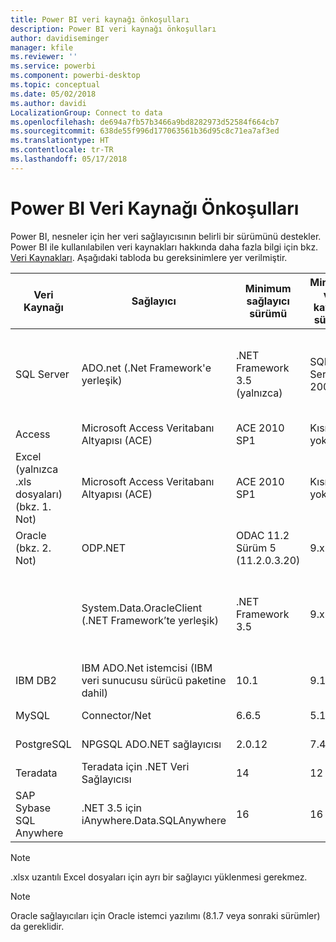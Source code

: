 ```yaml
---
title: Power BI veri kaynağı önkoşulları
description: Power BI veri kaynağı önkoşulları
author: davidiseminger
manager: kfile
ms.reviewer: ''
ms.service: powerbi
ms.component: powerbi-desktop
ms.topic: conceptual
ms.date: 05/02/2018
ms.author: davidi
LocalizationGroup: Connect to data
ms.openlocfilehash: de694a7fb57b3466a9bd8282973d52584f664cb7
ms.sourcegitcommit: 638de55f996d177063561b36d95c8c71ea7af3ed
ms.translationtype: HT
ms.contentlocale: tr-TR
ms.lasthandoff: 05/17/2018
---
```

# <a name="power-bi-data-source-prerequisites"></a>Power BI Veri Kaynağı Önkoşulları
Power BI, nesneler için her veri sağlayıcısının belirli bir sürümünü destekler. Power BI ile kullanılabilen veri kaynakları hakkında daha fazla bilgi için bkz. [Veri Kaynakları](desktop-data-sources.md). Aşağıdaki tabloda bu gereksinimlere yer verilmiştir.

| Veri Kaynağı | Sağlayıcı | Minimum sağlayıcı sürümü | Minimum veri kaynağı sürümü | Desteklenen veri kaynağı nesneleri | İndirme bağlantısı |
| --- | --- | --- | --- | --- | --- |
| SQL Server |ADO.net (.Net Framework'e yerleşik) |.NET Framework 3.5 (yalnızca) |SQL Server 2005 |Tablolar/Görünümler, Skaler işlevler, Tablo işlevleri |.NET Framework 3.5 veya sonraki sürümlerle birlikte gelir |
| Access |Microsoft Access Veritabanı Altyapısı (ACE) |ACE 2010 SP1 |Kısıtlama yok |Tablolar/Görünümler |[İndirme bağlantısı](http://go.microsoft.com/fwlink/?linkid=285987&clcid=0x409) |
| Excel (yalnızca .xls dosyaları) (bkz. 1. Not) |Microsoft Access Veritabanı Altyapısı (ACE) |ACE 2010 SP1 |Kısıtlama yok |Tablolar, Sayfalar |[İndirme bağlantısı](http://go.microsoft.com/fwlink/?linkid=285987&clcid=0x409) |
| Oracle (bkz. 2. Not) |ODP.NET |ODAC 11.2 Sürüm 5 (11.2.0.3.20) |9.x |Tablolar/Görünümler |[İndirme bağlantısı](http://go.microsoft.com/fwlink/?linkid=272376&clcid=0x409) |
| | System.Data.OracleClient (.NET Framework’te yerleşik) |.NET Framework 3.5 |9.x |Tablolar/Görünümler |.NET Framework 3.5 veya sonraki sürümlerle birlikte gelir |
| IBM DB2 |IBM ADO.Net istemcisi (IBM veri sunucusu sürücü paketine dahil) |10.1 |9.1+ |Tablolar/Görünümler |[İndirme bağlantısı](http://go.microsoft.com/fwlink/?linkid=274911&clcid=0x409) |
| MySQL |Connector/Net |6.6.5 |5.1 |Tablolar/Görünümler, Skaler işlevler |[İndirme bağlantısı](http://go.microsoft.com/fwlink/?linkid=278885&clcid=0x409) |
| PostgreSQL |NPGSQL ADO.NET sağlayıcısı |2.0.12 |7.4 |Tablolar/Görünümler |[İndirme bağlantısı](http://go.microsoft.com/fwlink/?linkid=282716&clcid=0x409) |
| Teradata |Teradata için .NET Veri Sağlayıcısı |14 |12 |Tablolar/Görünümler |[İndirme bağlantısı](http://go.microsoft.com/fwlink/?linkid=278886&clcid=0x409) |
| SAP Sybase SQL Anywhere |.NET 3.5 için iAnywhere.Data.SQLAnywhere |16 |16 |Tablolar/Görünümler |[İndirme bağlantısı](http://go.microsoft.com/fwlink/?linkid=324846) |

>[!NOTE]
>.xlsx uzantılı Excel dosyaları için ayrı bir sağlayıcı yüklenmesi gerekmez.

>[!NOTE]
>Oracle sağlayıcıları için Oracle istemci yazılımı (8.1.7 veya sonraki sürümler) da gereklidir.
> 
> 

